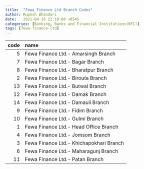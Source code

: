 ```yaml
---
title:  "Fewa Finance Ltd Branch Codes"
author: Rupesh Bhandari
date:   2021-04-18 22:10:00 +0545
categories: [Banking, Banks and Financial Institutions(BFI)]
tags: [fewa-finance-ltd]
---
```


|   code | name                                    |
|-------:|:----------------------------------------|
|      5 | Fewa Finance Ltd.- Amarsingh Branch     |
|      7 | Fewa Finance Ltd.- Bagar Branch         |
|      8 | Fewa Finance Ltd.- Bharatpur Branch     |
|      2 | Fewa Finance Ltd.- Birouta Branch       |
|     13 | Fewa Finance Ltd.- Butwal Branch        |
|     12 | Fewa Finance Ltd.- Damak Branch         |
|     14 | Fewa Finance Ltd.- Damauli Branch       |
|      9 | Fewa Finance Ltd.- Fidim Branch         |
|     10 | Fewa Finance Ltd.- Gulmi Branch         |
|      1 | Fewa Finance Ltd.- Head Office Branch   |
|      4 | Fewa Finance Ltd.- Jomsom Branch        |
|      3 | Fewa Finance Ltd.- Khichapokhari Branch |
|      6 | Fewa Finance Ltd.- Maharagunj Branch    |
|     11 | Fewa Finance Ltd.- Patan Branch         |